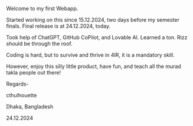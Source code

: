 Welcome to my first Webapp.

Started working on this since 15.12.2024, two days before my semester finals. Final release is at 24.12.2024, today.

Took help of ChatGPT, GitHub CoPilot, and Lovable AI. Learned a ton. Rizz should be through the roof.

Coding is hard, but to survive and thrive in 4IR, it is a mandatory skill.

However, enjoy this silly little product, have fun, and teach all the murad takla people out there!

Regards-

cthulhouette

Dhaka, Bangladesh

24.12.2024
